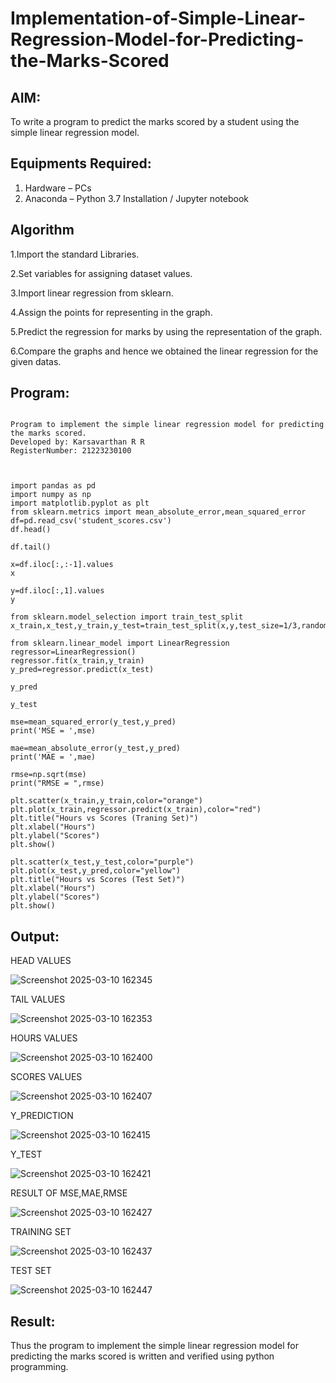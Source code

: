 # Implementation-of-Simple-Linear-Regression-Model-for-Predicting-the-Marks-Scored

## AIM:
To write a program to predict the marks scored by a student using the simple linear regression model.

## Equipments Required:
1. Hardware – PCs
2. Anaconda – Python 3.7 Installation / Jupyter notebook

## Algorithm

1.Import the standard Libraries.

2.Set variables for assigning dataset values.

3.Import linear regression from sklearn.

4.Assign the points for representing in the graph.

5.Predict the regression for marks by using the representation of the graph.

6.Compare the graphs and hence we obtained the linear regression for the given datas.

## Program:
```

Program to implement the simple linear regression model for predicting the marks scored.
Developed by: Karsavarthan R R
RegisterNumber: 21223230100 



import pandas as pd
import numpy as np
import matplotlib.pyplot as plt
from sklearn.metrics import mean_absolute_error,mean_squared_error
df=pd.read_csv('student_scores.csv')
df.head()

df.tail()

x=df.iloc[:,:-1].values
x

y=df.iloc[:,1].values
y

from sklearn.model_selection import train_test_split
x_train,x_test,y_train,y_test=train_test_split(x,y,test_size=1/3,random_state=0)

from sklearn.linear_model import LinearRegression
regressor=LinearRegression()
regressor.fit(x_train,y_train)
y_pred=regressor.predict(x_test)

y_pred

y_test

mse=mean_squared_error(y_test,y_pred)
print('MSE = ',mse)

mae=mean_absolute_error(y_test,y_pred)
print('MAE = ',mae)

rmse=np.sqrt(mse)
print("RMSE = ",rmse)

plt.scatter(x_train,y_train,color="orange")
plt.plot(x_train,regressor.predict(x_train),color="red")
plt.title("Hours vs Scores (Traning Set)")
plt.xlabel("Hours")
plt.ylabel("Scores")
plt.show()

plt.scatter(x_test,y_test,color="purple")
plt.plot(x_test,y_pred,color="yellow")
plt.title("Hours vs Scores (Test Set)")
plt.xlabel("Hours")
plt.ylabel("Scores")
plt.show()

```

## Output:


 HEAD VALUES
 
![Screenshot 2025-03-10 162345](https://github.com/user-attachments/assets/348de10d-d8ce-4e95-968d-f0979153290d)

TAIL VALUES
 
![Screenshot 2025-03-10 162353](https://github.com/user-attachments/assets/08418405-7389-46fb-9442-c918b4fe2372)

HOURS VALUES

![Screenshot 2025-03-10 162400](https://github.com/user-attachments/assets/77fc763d-cb6f-48d8-8b41-7b87c8973f62)

SCORES VALUES

![Screenshot 2025-03-10 162407](https://github.com/user-attachments/assets/aec0fd18-8704-47e2-aa09-beb047bf297b)

Y_PREDICTION

![Screenshot 2025-03-10 162415](https://github.com/user-attachments/assets/84f6bf97-a6cf-41cf-b0ad-b8caf50e4d25)

Y_TEST

![Screenshot 2025-03-10 162421](https://github.com/user-attachments/assets/274e8f0d-663a-420e-81ab-4b35dd9e6368)

RESULT OF MSE,MAE,RMSE

![Screenshot 2025-03-10 162427](https://github.com/user-attachments/assets/22227a84-e191-464a-9451-f652fc423459)

TRAINING SET

![Screenshot 2025-03-10 162437](https://github.com/user-attachments/assets/4a310545-5b64-4665-9fee-9fcf7784dff7)

TEST SET

![Screenshot 2025-03-10 162447](https://github.com/user-attachments/assets/9df15eb3-2083-4b1a-833e-61b6fa733463)


## Result:
Thus the program to implement the simple linear regression model for predicting the marks scored is written and verified using python programming.

